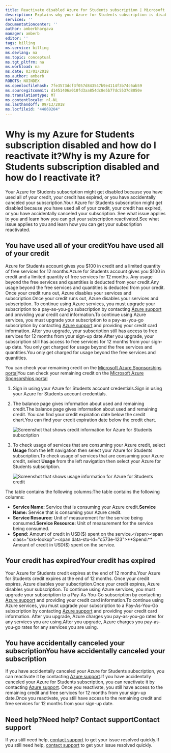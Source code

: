 ```yaml
---
title: Reactivate disabled Azure for Students subscription | Microsoft Docs
description: Explains why your Azure for Students subscription is disabled and how to reactivate it.
services: ''
documentationcenter: ''
author: amberbhargava
manager: amberb
editor: ''
tags: billing
ms.service: billing
ms.devlang: na
ms.topic: conceptual
ms.tgt_pltfrm: na
ms.workload: na
ms.date: 03/01/2018
ms.author: amberb
ROBOTS: NOINDEX
ms.openlocfilehash: 7fe3573dcf3f057d843547b9e4114f3b74c6ab59
ms.sourcegitcommit: d1451406a010fd3aa854dc8e5b77dc5537d8050e
ms.translationtype: MT
ms.contentlocale: nl-NL
ms.lasthandoff: 09/13/2018
ms.locfileid: "44869204"
---
```

# <a name="why-is-my-azure-for-students-subscription-disabled-and-how-do-i-reactivate-it"></a><span data-ttu-id="c573e-103">Why is my Azure for Students subscription disabled and how do I reactivate it?</span><span class="sxs-lookup"><span data-stu-id="c573e-103">Why is my Azure for Students subscription disabled and how do I reactivate it?</span></span>

<span data-ttu-id="c573e-104">Your Azure for Students subscription might get disabled because you have used all of your credit, your credit has expired, or you have accidentally canceled your subscription.</span><span class="sxs-lookup"><span data-stu-id="c573e-104">Your Azure for Students subscription might get disabled because you have used all of your credit, your credit has expired, or you have accidentally canceled your subscription.</span></span> <span data-ttu-id="c573e-105">See what issue applies to you and learn how you can get your subscription reactivated.</span><span class="sxs-lookup"><span data-stu-id="c573e-105">See what issue applies to you and learn how you can get your subscription reactivated.</span></span>

## <a name="you-have-used-all-of-your-credit"></a><span data-ttu-id="c573e-106">You have used all of your credit</span><span class="sxs-lookup"><span data-stu-id="c573e-106">You have used all of your credit</span></span>

<span data-ttu-id="c573e-107">Azure for Students account gives you $100 in credit and a limited quantity of free services for 12 months.</span><span class="sxs-lookup"><span data-stu-id="c573e-107">Azure for Students account gives you $100 in credit and a limited quantity of free services for 12 months.</span></span> <span data-ttu-id="c573e-108">Any usage beyond the free services and quantities is deducted from your credit.</span><span class="sxs-lookup"><span data-stu-id="c573e-108">Any usage beyond the free services and quantities is deducted from your credit.</span></span> <span data-ttu-id="c573e-109">Once your credit runs out, Azure disables your services and subscription.</span><span class="sxs-lookup"><span data-stu-id="c573e-109">Once your credit runs out, Azure disables your services and subscription.</span></span> <span data-ttu-id="c573e-110">To continue using Azure services, you must upgrade your subscription to a pay-as-you-go subscription by contacting [Azure support](https://portal.azure.com/?#blade/Microsoft_Azure_Support/HelpAndSupportBlade) and providing your credit card information.</span><span class="sxs-lookup"><span data-stu-id="c573e-110">To continue using Azure services, you must upgrade your subscription to a pay-as-you-go subscription by contacting [Azure support](https://portal.azure.com/?#blade/Microsoft_Azure_Support/HelpAndSupportBlade) and providing your credit card information.</span></span> <span data-ttu-id="c573e-111">After you upgrade, your subscription still has access to free services for 12 months from your sign-up date.</span><span class="sxs-lookup"><span data-stu-id="c573e-111">After you upgrade, your subscription still has access to free services for 12 months from your sign-up date.</span></span> <span data-ttu-id="c573e-112">You only get charged for usage beyond the free services and quantities.</span><span class="sxs-lookup"><span data-stu-id="c573e-112">You only get charged for usage beyond the free services and quantities.</span></span>

<span data-ttu-id="c573e-113">You can check your remaining credit on the [Microsoft Azure Sponsorships portal](https://www.microsoftazuresponsorships.com/balance)</span><span class="sxs-lookup"><span data-stu-id="c573e-113">You can check your remaining credit on the [Microsoft Azure Sponsorships portal](https://www.microsoftazuresponsorships.com/balance)</span></span>

1. <span data-ttu-id="c573e-114">Sign in using your Azure for Students account credentials.</span><span class="sxs-lookup"><span data-stu-id="c573e-114">Sign in using your Azure for Students account credentials.</span></span>
2. <span data-ttu-id="c573e-115">The balance page gives information about used and remaining credit.</span><span class="sxs-lookup"><span data-stu-id="c573e-115">The balance page gives information about used and remaining credit.</span></span> <span data-ttu-id="c573e-116">You can find your credit expiration date below the credit chart.</span><span class="sxs-lookup"><span data-stu-id="c573e-116">You can find your credit expiration date below the credit chart.</span></span>  
   
    ![Screenshot that shows credit information for Azure for Students subscription](./media/billing-azurestudents-subscription-disabled/azurestudents-credit-balance.png)

3. <span data-ttu-id="c573e-118">To check usage of services that are consuming your Azure credit, select **Usage** from the left navigation then select your Azure for Students subscription.</span><span class="sxs-lookup"><span data-stu-id="c573e-118">To check usage of services that are consuming your Azure credit, select **Usage** from the left navigation then select your Azure for Students subscription.</span></span>

    ![Screenshot that shows usage information for Azure for Students credit](./media/billing-azurestudents-subscription-disabled/azurestudents-credit-usage.png)

<span data-ttu-id="c573e-120">The table contains the following columns:</span><span class="sxs-lookup"><span data-stu-id="c573e-120">The table contains the following columns:</span></span>

* <span data-ttu-id="c573e-121">**Service Name:** Service that is consuming your Azure credit.</span><span class="sxs-lookup"><span data-stu-id="c573e-121">**Service Name:** Service that is consuming your Azure credit.</span></span>
* <span data-ttu-id="c573e-122">**Service Resource:** Unit of measurement for the service being consumed.</span><span class="sxs-lookup"><span data-stu-id="c573e-122">**Service Resource:** Unit of measurement for the service being consumed.</span></span>
* <span data-ttu-id="c573e-123">**Spend:** Amount of credit in USD($) spent on the service.</span><span class="sxs-lookup"><span data-stu-id="c573e-123">**Spend:** Amount of credit in USD($) spent on the service.</span></span>


## <a name="your-credit-has-expired"></a><span data-ttu-id="c573e-124">Your credit has expired</span><span class="sxs-lookup"><span data-stu-id="c573e-124">Your credit has expired</span></span>

<span data-ttu-id="c573e-125">Your Azure for Students credit expires at the end of 12 months.</span><span class="sxs-lookup"><span data-stu-id="c573e-125">Your Azure for Students credit expires at the end of 12 months.</span></span> <span data-ttu-id="c573e-126">Once your credit expires, Azure disables your subscription.</span><span class="sxs-lookup"><span data-stu-id="c573e-126">Once your credit expires, Azure disables your subscription.</span></span> <span data-ttu-id="c573e-127">To continue using Azure services, you must upgrade your subscription to a Pay-As-You-Go subscription by contacting [Azure support](https://portal.azure.com/?#blade/Microsoft_Azure_Support/HelpAndSupportBlade) and providing your credit card information.</span><span class="sxs-lookup"><span data-stu-id="c573e-127">To continue using Azure services, you must upgrade your subscription to a Pay-As-You-Go subscription by contacting [Azure support](https://portal.azure.com/?#blade/Microsoft_Azure_Support/HelpAndSupportBlade) and providing your credit card information.</span></span> <span data-ttu-id="c573e-128">After you upgrade, Azure charges you pay-as-you-go rates for any services you are using.</span><span class="sxs-lookup"><span data-stu-id="c573e-128">After you upgrade, Azure charges you pay-as-you-go rates for any services you are using.</span></span>


## <a name="you-have-accidentally-canceled-your-subscription"></a><span data-ttu-id="c573e-129">You have accidentally canceled your subscription</span><span class="sxs-lookup"><span data-stu-id="c573e-129">You have accidentally canceled your subscription</span></span>

<span data-ttu-id="c573e-130">If you have accidentally canceled your Azure for Students subscription, you can reactivate it by contacting [Azure support](https://portal.azure.com/?#blade/Microsoft_Azure_Support/HelpAndSupportBlade).</span><span class="sxs-lookup"><span data-stu-id="c573e-130">If you have accidentally canceled your Azure for Students subscription, you can reactivate it by contacting [Azure support](https://portal.azure.com/?#blade/Microsoft_Azure_Support/HelpAndSupportBlade).</span></span> <span data-ttu-id="c573e-131">Once you reactivate, you still have access to the remaining credit and free services for 12 months from your sign-up date.</span><span class="sxs-lookup"><span data-stu-id="c573e-131">Once you reactivate, you still have access to the remaining credit and free services for 12 months from your sign-up date.</span></span>

## <a name="need-help-contact-support"></a><span data-ttu-id="c573e-132">Need help?</span><span class="sxs-lookup"><span data-stu-id="c573e-132">Need help?</span></span> <span data-ttu-id="c573e-133">Contact support</span><span class="sxs-lookup"><span data-stu-id="c573e-133">Contact support</span></span>

<span data-ttu-id="c573e-134">If you still need help, [contact support](https://portal.azure.com/?#blade/Microsoft_Azure_Support/HelpAndSupportBlade) to get your issue resolved quickly.</span><span class="sxs-lookup"><span data-stu-id="c573e-134">If you still need help, [contact support](https://portal.azure.com/?#blade/Microsoft_Azure_Support/HelpAndSupportBlade) to get your issue resolved quickly.</span></span>
